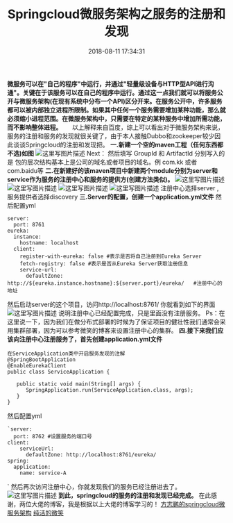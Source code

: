 ﻿---
title: Springcloud微服务架构之服务的注册和发现
comments: true
tags: [SpringCloud ,java]
categories: [微服务架构]
date: 2018-08-11 17:34:31
---


**微服务可以在"自己的程序"中运行，并通过"轻量级设备与HTTP型API进行沟通"。关键在于该服务可以在自己的程序中运行。通过这一点我们就可以将服务公开与微服务架构(在现有系统中分布一个API)区分开来。在服务公开中，许多服务都可以被内部独立进程所限制。如果其中任何一个服务需要增加某种功能，那么就必须缩小进程范围。在微服务架构中，只需要在特定的某种服务中增加所需功能，而不影响整体进程。**
	&nbsp;&nbsp;&nbsp;&nbsp;&nbsp;以上解释来自百度，综上可以看出对于微服务架构来说，服务的注册和服务的发现就很关键了，由于本人接触Dubbo和zookeeper较少因此谈谈Springcloud的注册和发现把。
**一.新建一个空的maven工程（任何东西都不选)如图**
![这里写图片描述](/blog7/20180507173152623.png)
	Next： 然后填写 GroupId 和 ArtifactId 分别写入的是 包的层次结构基本上是公司的域名或者项目的域名。例 com.kk 或者  com.baidu等
**二.在新建好的该maven项目中新建两个module分别为server和service作为服务的注册中心和服务的提供方(创建方法类似)。**
![这里写图片描述](/blog7/2018050717322387.png)
![这里写图片描述](/blog7/20180507173256574.png)
![这里写图片描述](/blog7/20180507173310227.png)
![这里写图片描述](/blog7/20180507173322191.png)
注册中心选择server  , 服务提供者选择discovery
**三.Server的配置，创建一个application.yml文件**
然后配置yml

```
server:
  port: 8761
eureka:
  instance:
    hostname: localhost
  client:
    register-with-eureka: false #表示是否将自己注册到Eureka Server
    fetch-registry: false #表示是否从Eureka Server获取注册信息
    service-url:
      defaultZone: http://${eureka.instance.hostname}:${server.port}/eureka/   #注册中心的地址

```

然后启动server的这个项目，访问http://localhost:8761/   你就看到如下的界面
![这里写图片描述](/blog7/2018050717333577.png)
说明注册中心已经配置完成，只是里面没有注册服务。
Ps：在这里说一下，因为我们在做分布式部署的时候为了保证项目的健壮性我们通常会采用集群部署，因为可以参考微笑的博客来设置注册中心的集群。
**四.接下来我们应该向注册中心注册服务了，首先创建application.yml文件**

```
在ServiceApplication类中开启服务发现的注解
@SpringBootApplication
@EnableEurekaClient
public class ServiceApplication {

   public static void main(String[] args) {
      SpringApplication.run(ServiceApplication.class, args);
   }
}

```
然后配置yml

```
`server:
  port: 8762 #设置服务的端口号
client:
    serviceUrl:
      defaultZone: http://localhost:8761/eureka/
spring:
  application:
    name: service-A
```

`
然后再次访问注册中心，你就发现我们的服务已经注册进去了。
![这里写图片描述](/blog7/20180507173351441.png)
**到此，springcloud的服务的注册和发现已经完成。**
在此感谢，两位大佬的博客，我是根据以上大佬的博客学习的！
[方志鹏的springcloud微服务架构](https://blog.csdn.net/forezp/article/details/70148833)
[纯洁的微笑](http://www.ityouknow.com/spring-cloud.html)
